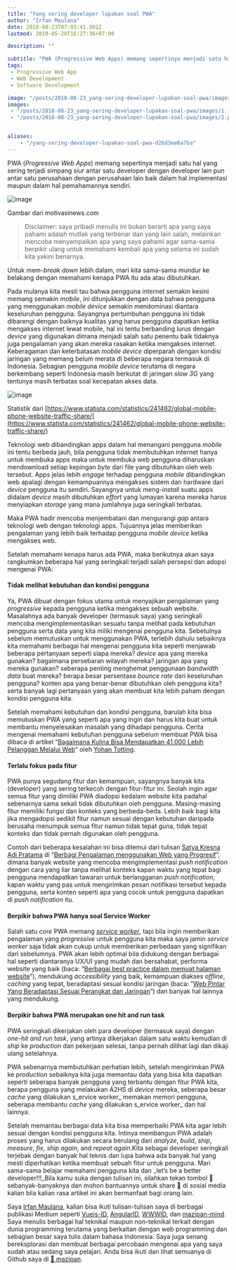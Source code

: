 ```yaml
---
title: "Yang sering developer lupakan soal PWA"
author: "Irfan Maulana"
date: 2018-08-23T07:03:41.802Z
lastmod: 2019-05-20T16:27:36+07:00

description: ""

subtitle: "PWA (Progressive Web Apps) memang sepertinya menjadi satu hal yang sering terjadi simpang siur antar satu developer dengan developer lain…"
tags:
 - Progressive Web App 
 - Web Development 
 - Software Development 

image: "/posts/2018-08-23_yang-sering-developer-lupakan-soal-pwa/images/2.png" 
images:
 - "/posts/2018-08-23_yang-sering-developer-lupakan-soal-pwa/images/1.jpeg" 
 - "/posts/2018-08-23_yang-sering-developer-lupakan-soal-pwa/images/2.png" 


aliases:
    - "/yang-sering-developer-lupakan-soal-pwa-d26d3ee6a7ba"
---
```


PWA (_Progressive Web Apps_) memang sepertinya menjadi satu hal yang sering terjadi simpang siur antar satu developer dengan developer lain pun antar satu perusahaan dengan perusahaan lain baik dalam hal implementasi maupun dalam hal pemahamannya sendiri.




![image](/posts/2018-08-23_yang-sering-developer-lupakan-soal-pwa/images/1.jpeg)

Gambar dari motivasinews.com

> Disclaimer: saya pribadi menulis ini bukan berarti apa yang saya pahami adalah mutlak yang terbenar dan yang lain salah, melainkan mencoba menyampaikan apa yang saya pahami agar sama-sama berpikir ulang untuk memahami kembali apa yang selama ini sudah kita yakini benarnya.

Untuk mem-_break down_ lebih dalam, mari kita sama-sama mundur ke belakang dengan memahami kenapa PWA itu ada atau dibutuhkan.

Pada mulanya kita mesti tau bahwa pengguna internet semakin kesini memang semakin _mobile_, ini ditunjukkan dengan data bahwa pengguna yang menggunakan _mobile device_ semakin mendominasi diantara keseluruhan pengguna. Sayangnya pertumbuhan pengguna ini tidak dibarengi dengan baiknya kualitas yang harus pengguna dapatkan ketika mengakses internet lewat mobile, hal ini tentu berbanding lurus dengan _device_ yang digunakan dimana menjadi salah satu penentu baik tidaknya juga pengalaman yang akan mereka rasakan ketika mengakses internet. Keberagaman dan keterbatasan _mobile device_ diperparah dengan kondisi jaringan yang memang belum merata di beberapa negara termasuk di Indonesia. Sebagian pengguna _mobile device_ terutama di negara berkembang seperti Indonesia masih berkutat di jaringan _slow 3G_ yang tentunya masih terbatas soal kecepatan akses data.




![image](/posts/2018-08-23_yang-sering-developer-lupakan-soal-pwa/images/2.png)

Statistik dari [https://www.statista.com/statistics/241462/global-mobile-phone-website-traffic-share/](https://www.statista.com/statistics/241462/global-mobile-phone-website-traffic-share/)



Teknologi web dibandingkan apps dalam hal menangani pengguna _mobile_ ini tentu berbeda jauh, bila pengguna tidak membutuhkan internet hanya untuk membuka apps maka untuk membuka web pengguna diharuskan mendownload setiap kepingan _byte_ dari file yang dibutuhkan oleh web tersebut. Apps jelas lebih _engage_ terhadap pengguna _mobile_ dibandingkan web apalagi dengan kemampuannya mengakses sistem dan hardware dari _device_ pengguna itu sendiri. Sayangnya untuk meng-_install_ suatu apps didalam _device_ masih dibutuhkan _effort_ yang lumayan karena mereka harus menyiapkan _storage_ yang mana jumlahnya juga seringkali terbatas.

Maka PWA hadir mencoba menjembatani dan mengurangi _gap_ antara teknologi web dengan teknologi apps. Tujuannya jelas memberikan pengalaman yang lebih baik terhadap pengguna _mobile device_ ketika mengakses web.

Setelah memahami kenapa harus ada PWA, maka berikutnya akan saya rangkumkan beberapa hal yang seringkali terjadi salah persepsi dan adopsi mengenai PWA:

#### Tidak melihat kebutuhan dan kondisi pengguna

Ya, PWA dibuat dengan fokus utama untuk menyajikan pengalaman yang _progressive_ kepada pengguna ketika mengakses sebuah website. Masalahnya ada banyak developer (termasuk saya) yang seringkali mencoba mengimplementasikan sesuatu tanpa melihat pada kebutuhan pengguna serta data yang kita miliki mengenai pengguna kita. Sebetulnya sebelum memutuskan untuk menggunakan PWA, terlebih dahulu sebaiknya kita memahami berbagai hal mengenai pengguna kita seperti menjawab beberapa pertanyaan seperti siapa mereka? _device_ apa yang mereka gunakan? bagaimana persebaran wilayah mereka? jaringan apa yang mereka gunakan? seberapa penting menghemat penggunaan _bandwidth data_ buat mereka? berapa besar persentase _bounce rate_ dari keseluruhan pengguna? konten apa yang benar-benar dibutuhkan oleh pengguna kita? serta banyak lagi pertanyaan yang akan membuat kita lebih paham dengan kondisi pengguna kita.

Setelah memahami kebutuhan dan kondisi pengguna, barulah kita bisa memutuskan PWA yang seperti apa yang ingin dan harus kita buat untuk membantu menyelesaikan masalah yang dihadapi pengguna. Cerita mengenai memahami kebutuhan pengguna sebelum membuat PWA bisa dibaca di artikel “[Bagaimana Kulina Bisa Mendapatkan 41.000 Lebih Pelanggan Melalui Web](https://medium.com/wwwid/bagaimana-kulina-bisa-mendapatkan-41-000-lebih-pelanggan-melalui-web-d00af6165880)” oleh [Yohan Totting](https://medium.com/u/19ca0cae7023).

#### Terlalu fokus pada fitur

PWA punya segudang fitur dan kemampuan, sayangnya banyak kita (developer) yang sering terkecoh dengan fitur-fitur ini. Seolah ingin agar semua fitur yang dimiliki PWA diadopsi kedalam website kita padahal sebenarnya sama sekali tidak dibutuhkan oleh pengguna. Masing-masing fitur memiliki fungsi dan konteks yang berbeda-beda. Lebih baik bagi kita jika mengadopsi sedikit fitur namun sesuai dengan kebutuhan daripada berusaha menumpuk semua fitur namun tidak tepat guna, tidak tepat konteks dan tidak pernah digunakan oleh pengguna.

Contoh dari beberapa kesalahan ini bisa ditemui dari tulisan [Satya Kresna Adi Pratama](https://medium.com/u/2645da69fbda) di “[Berbagi Pengalaman menggunakan Web yang Progresif](https://medium.com/wwwid/berbagi-pengalaman-menggunakan-web-yang-progresif-3d8682001343)”, dimana banyak website yang mencoba mengimplementasi _push notification_ dengan cara yang liar tanpa melihat konteks kapan waktu yang tepat bagi pengguna mendapatkan tawaran untuk berlangganan _push notification,_ kapan waktu yang pas untuk mengirimkan pesan notifikasi tersebut kepada pengguna, serta konten seperti apa yang cocok untuk pengguna dapatkan di _push notification_ itu.

#### Berpikir bahwa PWA hanya soal Service Worker

Salah satu _core_ PWA memang [_service worker_](https://developers.google.com/web/fundamentals/primers/service-workers/), tapi bila ingin memberikan pengalaman yang _progressive_ untuk pengguna kita maka saya jamin _service worker_ saja tidak akan cukup untuk memberikan perbedaan yang signifikan dari sebelumnya. PWA akan lebih optimal bila didukung dengan berbagai hal seperti diantaranya UX/UI yang mudah dan bersahabat, performa website yang baik (baca: “[Berbagai best practice dalam memuat halaman website](https://medium.com/wwwid/berbagai-best-practice-dalam-memuat-halaman-website-20def6652adf)”), mendukung _accessibility_ yang baik, kemampuan diakses _offline_, _caching_ yang tepat, beradaptasi sesuai kondisi jaringan (baca: “[Web Pintar Yang Beradaptasi Sesuai Perangkat dan Jaringan](https://medium.com/wwwid/web-pintar-yang-beradaptasi-sesuai-perangkat-dan-jaringan-78f4496915a4)”) dan banyak hal lainnya yang mendukung.

#### Berpikir bahwa PWA merupakan one hit and run task

PWA seringkali dikerjakan oleh para developer (termasuk saya) dengan _one-hit and run task_, yang artinya dikerjakan dalam satu waktu kemudian di _ship_ ke _production_ dan pekerjaan selesai, tanpa pernah dilihat lagi dan dikaji ulang setelahnya.

PWA sebenarnya membutuhkan perhatian lebih, setelah mengirimkan PWA ke _production_ sebaiknya kita juga memantau data yang bisa kita dapatkan seperti seberapa banyak pengguna yang terbantu dengan fitur PWA kita, berapa pengguna yang melakukan A2HS di _device_ mereka, seberapa besar _cache_ yang dilakukan s_ervice worker_ memakan memori pengguna, seberapa membantu _cache_ yang dilakukan s_ervice worker_ dan hal lainnya.

Setelah memantau berbagai data kita bisa memperbaiki PWA kita agar lebih sesuai dengan kondisi pengguna kita. Intinya membangun PWA adalah proses yang harus dilakukan secara berulang dari _analyze_, _build_, _ship_, _measure_, _fix_, _ship again_, and _repeat again_.Kita sebagai developer seringkali terjebak dengan banyak hal teknis dan lupa bahwa ada banyak hal yang mesti diperhatikan ketika membuat sebuah fitur untuk pengguna. Mari sama-sama belajar memahami pengguna kita dan _let’s be a better developer!!!_Bila kamu suka dengan tulisan ini, silahkan tekan tombol 👏 sebanyak-banyaknya dan mohon bantuannya untuk share 📲 di sosial media kalian bila kalian rasa artikel ini akan bermanfaat bagi orang lain.

Saya [Irfan Maulana](https://medium.com/u/d09eac079a9c), kalian bisa ikuti tulisan-tulisan saya di berbagai publikasi Medium seperti [Vuejs-ID](https://medium.com/vuejs-id), [AngularID](https://medium.com/angularid), [WWWID](https://medium.com/wwwid/), dan [mazipan-mind](https://medium.com/mazipan-mind). Saya menulis berbagai hal teknikal maupun non-teknikal terkait dengan dunia programming terutama yang berkaitan dengan web programming dan sebagian besar saya tulis dalam bahasa Indonesia. Saya juga senang bereksplorasi dan membuat berbagai percobaan mengenai apa yang saya sudah atau sedang saya pelajari. Anda bisa ikuti dan lihat semuanya di Github saya di [🐙 mazipan](https://github.com/mazipan).
